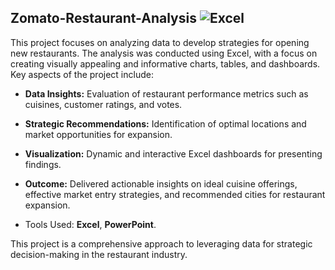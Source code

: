 ## Zomato-Restaurant-Analysis ![Excel](https://img.shields.io/badge/Excel-green)
This project focuses on analyzing data to develop strategies for opening new restaurants. The analysis was conducted using Excel, with a focus on creating visually appealing and informative charts, tables, and dashboards. Key aspects of the project include:

- __Data Insights:__ Evaluation of restaurant performance metrics such as cuisines, customer ratings, and votes.
- __Strategic Recommendations:__ Identification of optimal locations and market opportunities for expansion.
- __Visualization:__ Dynamic and interactive Excel dashboards for presenting findings.
- __Outcome:__ Delivered actionable insights on ideal cuisine offerings, effective market entry strategies, and recommended cities for restaurant expansion.

- Tools Used: __Excel__, __PowerPoint__.


  
This project is a comprehensive approach to leveraging data for strategic decision-making in the restaurant industry.


